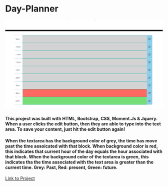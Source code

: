 # Day-Planner
![Project Screen Shot](./assets/img/Project-ScreenShot-DayPlanner.png)
#### This project was built with HTML, Bootstrap, CSS, Moment.Js & Jquery. When a user clicks the edit button, then they are able to type into the text area. To save your content, just hit the edit button again!
#### When the textarea has the background color of grey, the time has move past the time assoicated with that block. When background color is red, this indicates that current hour of the day equals the hour associated with that block. When the background color of the textarea is green, this indicates tha the time associated with the text area is greater than the current time. Grey: Past, Red: present, Green: future.
[Link to Project](https://jaredc71.github.io/Day-Planner/)